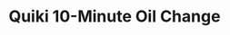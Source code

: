 ---
title: "Quiki 10-Minute Oil Change"
url: /san-diego/quiki-10-minute-oil-change/
shop: car repair
---